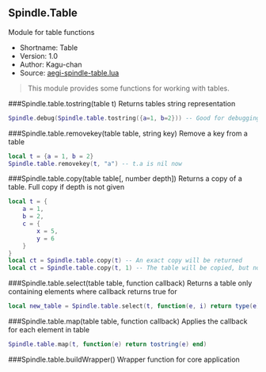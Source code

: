 Spindle.Table
-------------
Module for table functions

* Shortname: Table
* Version: 1.0
* Author: Kagu-chan
* Source: [aegi-spindle-table.lua](https://github.com/Kagurame/AegiSpindle/blob/master/src/aegi-spindle-table.lua)
> This module provides some functions for working with tables.

###Spindle.table.tostring(table t)
Returns tables string representation
```lua
Spindle.debug(Spindle.table.tostring({a=1, b=2})) -- Good for debugging (:
```

###Spindle.table.removekey(table table, string key)
Remove a key from a table
```lua
local t = {a = 1, b = 2}
Spindle.table.removekey(t, "a") -- t.a is nil now
```

###Spindle.table.copy(table table[, number depth])
Returns a copy of a table. Full copy if depth is not given
```lua
local t = {
	a = 1,
	b = 2,
	c = {
		x = 5,
		y = 6
	}
}
local ct = Spindle.table.copy(t) -- An exact copy will be returned
local ct = Spindle.table.copy(t, 1) -- The table will be copied, but no subtables, since there depth = 2 or higher
```

###Spindle.table.select(table table, function callback)
Returns a table only containing elements where callback returns true for
```lua
local new_table = Spindle.table.select(t, function(e, i) return type(e) == "number" end)
```

###Spindle.table.map(table table, function callback)
Applies the callback for each element in table
```lua
Spindle.table.map(t, function(e) return tostring(e) end)
```

###Spindle.table.buildWrapper()
Wrapper function for core application
